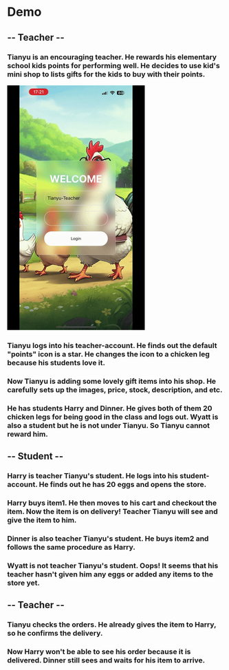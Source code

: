 # Demo

## -- Teacher --

### Tianyu is an encouraging teacher. He rewards his elementary school kids points for performing well. He decides to use kid's mini shop to lists gifts for the kids to buy with their points.

![Demo1](demo/demo1.gif)


### Tianyu logs into his teacher-account. He finds out the default "points" icon is a star. He changes the icon to a chicken leg because his students love it.



### Now Tianyu is adding some lovely gift items into his shop. He carefully sets up the images, price, stock, description, and etc.



### He has students Harry and Dinner. He gives both of them 20 chicken legs for being good in the class and logs out. Wyatt is also a student but he is not under Tianyu. So Tianyu cannot reward him.


## -- Student --

### Harry is teacher Tianyu's student. He logs into his student-account. He finds out he has 20 eggs and opens the store.


### Harry buys item1. He then moves to his cart and checkout the item. Now the item is on delivery! Teacher Tianyu will see and give the item to him.


### Dinner is also teacher Tianyu's student. He buys item2 and follows the same procedure as Harry.


### Wyatt is not teacher Tianyu's student. Oops! It seems that his teacher hasn't given him any eggs or added any items to the store yet.


## -- Teacher --

### Tianyu checks the orders. He already gives the item to Harry, so he confirms the delivery.


### Now Harry won't be able to see his order because it is delivered. Dinner still sees and waits for his item to arrive.




